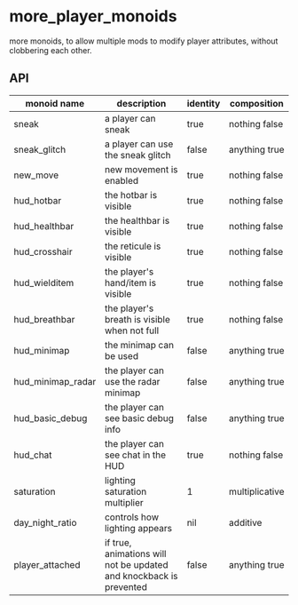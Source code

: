 # more_player_monoids

more monoids, to allow multiple mods to modify player attributes, without clobbering each other.

## API

| monoid name       | description                                                        | identity | composition    |
|-------------------|--------------------------------------------------------------------|----------|----------------|
| sneak             | a player can sneak                                                 | true     | nothing false  |
| sneak_glitch      | a player can use the sneak glitch                                  | false    | anything true  |
| new_move          | new movement is enabled                                            | true     | nothing false  |
| hud_hotbar        | the hotbar is visible                                              | true     | nothing false  |
| hud_healthbar     | the healthbar is visible                                           | true     | nothing false  |
| hud_crosshair     | the reticule is visible                                            | true     | nothing false  |
| hud_wielditem     | the player's hand/item is visible                                  | true     | nothing false  |
| hud_breathbar     | the player's breath is visible when not full                       | true     | nothing false  |
| hud_minimap       | the minimap can be used                                            | false    | anything true  |
| hud_minimap_radar | the player can use the radar minimap                               | false    | anything true  |
| hud_basic_debug   | the player can see basic debug info                                | false    | anything true  |
| hud_chat          | the player can see chat in the HUD                                 | true     | nothing false  |
| saturation        | lighting saturation multiplier                                     | 1        | multiplicative |
| day_night_ratio   | controls how lighting appears                                      | nil      | additive       |
| player_attached   | if true, animations will not be updated and knockback is prevented | false    | anything true  |
